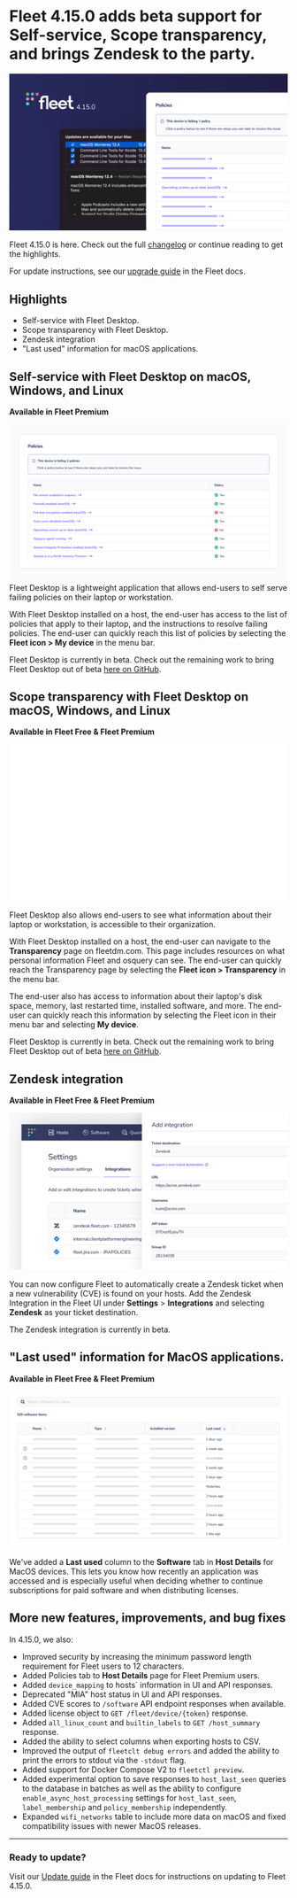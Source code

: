 # Fleet 4.15.0 adds beta support for Self-service, Scope transparency, and brings Zendesk to the party.

![Fleet 4.15.0](../website/assets/images/articles/fleet-4.15.0-cover-1600x900@2x.jpg)

Fleet 4.15.0 is here. Check out the full [changelog](https://github.com/fleetdm/fleet/releases/tag/fleet-v4.15.0) or continue reading to get the highlights.

For update instructions, see our [upgrade guide](https://fleetdm.com/docs/deploying/upgrading-fleet) in the Fleet docs.

## Highlights
- Self-service with Fleet Desktop. 
- Scope transparency with Fleet Desktop.
- Zendesk integration
- "Last used" information for macOS applications.

## Self-service with Fleet Desktop on macOS, Windows, and Linux
**Available in Fleet Premium**

![Self-service with Fleet Desktop on macOS, Windows, and Linux](../website/assets/images/articles/fleet-4.15.0-policy-self-service-1600x900@2x.jpg)
Fleet Desktop is a lightweight application that allows end-users to self serve failing policies on their laptop or workstation.

With Fleet Desktop installed on a host, the end-user has access to the list of policies that apply to their laptop, and the instructions to resolve failing policies. The end-user can quickly reach this list of policies by selecting the **Fleet icon > My device** in the menu bar.

Fleet Desktop is currently in beta. Check out the remaining work to bring Fleet Desktop out of beta [here on GitHub](https://github.com/fleetdm/fleet/issues/5684).

## Scope transparency with Fleet Desktop on macOS, Windows, and Linux
**Available in Fleet Free & Fleet Premium**

![Scope transparency with Fleet Desktop on macOS, Windows, and Linux](../website/assets/images/articles/fleet-4.15.0-transparency-1200x674.gif)

Fleet Desktop also allows end-users to see what information about their laptop or workstation, is accessible to their organization.

With Fleet Desktop installed on a host, the end-user can navigate to the **Transparency** page on fleetdm.com. This page includes resources on what personal information Fleet and osquery can see. The end-user can quickly reach the Transparency page by selecting the **Fleet icon > Transparency** in the menu bar.

The end-user also has access to information about their laptop's disk space, memory, last restarted time, installed software, and more. The end-user can quickly reach this information by selecting the Fleet icon in their menu bar and selecting **My device**.

Fleet Desktop is currently in beta. Check out the remaining work to bring Fleet Desktop out of beta [here on GitHub](https://github.com/fleetdm/fleet/issues/5684).

## Zendesk integration
**Available in Fleet Free & Fleet Premium**

![Zendesk integration](../website/assets/images/articles/fleet-4.15.0-zendesk-integration-1600x900@2x.jpg)

You can now configure Fleet to automatically create a Zendesk ticket when a new vulnerability (CVE) is
found on your hosts. Add the Zendesk Integration in the Fleet UI under **Settings** > **Integrations** and selecting **Zendesk** as your ticket destination.

The Zendesk integration is currently in beta.

## "Last used" information for MacOS applications.
**Available in Fleet Free & Fleet Premium**

!["Last used" information for MacOS applications.](../website/assets/images/articles/fleet-4.15.0-sort-by-last-used-1600x900@2x.jpg)

We've added a **Last used** column to the **Software** tab in **Host Details** for MacOS devices. This lets you know how recently an application was accessed and is especially useful when deciding whether to continue subscriptions for paid software and when distributing licenses. 

## More new features, improvements, and bug fixes

In 4.15.0, we also:

* Improved security by increasing the minimum password length requirement for Fleet users to 12 characters.
* Added Policies tab to **Host Details** page for Fleet Premium users.
* Added `device_mapping` to hosts` information in UI and API responses.
* Deprecated "MIA" host status in UI and API responses.
* Added CVE scores to `/software` API endpoint responses when available.
* Added license object to `GET /fleet/device/{token}` response.
* Added `all_linux_count` and `builtin_labels` to `GET /host_summary` response.
* Added the ability to select columns when exporting hosts to CSV.
* Improved the output of `fleetclt debug errors` and added the ability to print the errors to stdout via the `-stdout` flag.
* Added support for Docker Compose V2 to `fleetctl preview`.
* Added experimental option to save responses to `host_last_seen` queries to the database in batches as well as the ability to configure `enable_async_host_processing` settings for `host_last_seen`, `label_membership` and `policy_membership` independently. 
* Expanded `wifi_networks` table to include more data on macOS and fixed compatibility issues with newer MacOS releases.

---

### Ready to update?

Visit our [Update guide](https://fleetdm.com/docs/deploying/upgrading-fleet) in the Fleet docs for instructions on updating to Fleet 4.15.0.

<meta name="category" value="releases">
<meta name="authorFullName" value="Kathy Satterlee">
<meta name="authorGitHubUsername" value="ksatter">
<meta name="publishedOn" value="2022-05-26">
<meta name="articleTitle" value="Fleet 4.15.0 adds beta support for Self-service, Scope transparency, and brings Zendesk to the party.">
<meta name="articleImageUrl" value="../website/assets/images/articles/fleet-4.15.0-cover-1600x900@2x.jpg">
